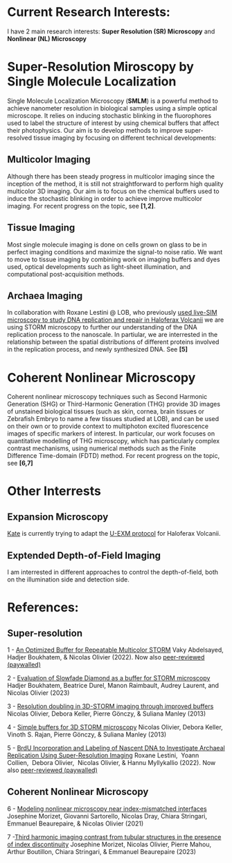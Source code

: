# Current Research Interests:

I have 2 main research interests: **Super Resolution (SR) Microscopy** and **Nonlinear (NL) Microscopy**

# Super-Resolution Miroscopy by Single Molecule Localization

Single Molecule Localization Microscopy (**SMLM**) is a powerful method to achieve nanometer resolution in biological samples using a simple optical microscope. It relies on inducing stochastic blinking in the fluorophores used to label the structure of interest by using chemical buffers that affect their photophysics. Our aim is to develop methods to improve super-resolved tissue imaging by focusing on different technical developments: 

## Multicolor Imaging
Although there has been steady progress in multicolor imaging since the inception of the method, it is still not straightforward to perform high quality multicolor 3D imaging. Our aim is to focus on the chemical buffers used to induce the stochastic blinking in order to achieve improve multicolor imaging. For recent progress on the topic, see **[1,2]**.

## Tissue Imaging
Most single molecule imaging is done on cells grown on glass to be in perfect imaging conditions and maximize the signal-to noise ratio. We want to move to tissue imaging by combining work on imaging buffers and dyes used, optical developments such as light-sheet illumination, and computational post-acquisition methods.

## Archaea Imaging
In collaboration with Roxane Lestini @ LOB, who previously [used live-SIM microscopy to study DNA replication and repair in Haloferax Volcanii](https://academic.oup.com/nar/article/46/20/10757/5096073) we are using STORM microscopy to further our understanding of the DNA replication process to the nanoscale. In partiular, we are interrested in the relationship between the spatial distributions of different proteins involved in the replication process, and newly synthesized DNA.  See **[5]**

# Coherent Nonlinear Microscopy
Coherent nonlinear microscopy techniques such as Second Harmonic Generation (SHG) or Third-Harmonic Generation (THG) provide 3D images of unstained biological tissues (such as skin, cornea, brain tissues or Zebrafish Embryo to name a few tissues studied at LOB), and can be used on their own or to provide context to multiphoton excited fluorescence images of specific markers of interest. In particular, our work focuses on quantitative modelling of THG microscopy, which has particularly complex contrast mechanisms, using numerical methods such as the Finite Difference Time-domain (FDTD) method. For recent progress on the topic, see **[6,7]**


# Other Interrests

## Expansion Microscopy
[Kate](https://nolab.github.io/Webpage/alumni.html) is currently trying to adapt the [U-EXM protocol](https://www.nature.com/articles/s41592-018-0238-1) for Haloferax Volcanii.

## Exptended Depth-of-Field Imaging
I am interrested in different approaches to control the depth-of-field, both on the illumination side and detection side.

# References:

## Super-resolution

1 - [An Optimized Buffer for Repeatable Multicolor STORM](https://www.biorxiv.org/content/10.1101/2022.05.19.491818v1) Vaky Abdelsayed, Hadjer Boukhatem, & Nicolas Olivier (2022). Now also [peer-reviewed  (paywalled)](https://pubs.acs.org/doi/full/10.1021/acsphotonics.2c01249)

2 - [Evaluation of Slowfade Diamond as a buffer for STORM microscopy](https://opg.optica.org/boe/fulltext.cfm?uri=boe-14-2-550) Hadjer Boukhatem, Beatrice Durel, Manon Raimbault, Audrey Laurent, and Nicolas Olivier  (2023)

3 - [Resolution doubling in 3D-STORM imaging through improved buffers](https://journals.plos.org/plosone/article?id=10.1371/journal.pone.0069004) Nicolas Olivier, Debora Keller, Pierre Gönczy, & Suliana Manley (2013)

4 - [Simple buffers for 3D STORM microscopy](https://www.osapublishing.org/fulltext.cfm?uri=boe-4-6-885)  Nicolas Olivier, Debora Keller, Vinoth S. Rajan, Pierre Gönczy, & Suliana Manley (2013)

5 - [BrdU Incorporation and Labeling of Nascent DNA to Investigate Archaeal Replication Using Super-Resolution Imaging](https://hal.archives-ouvertes.fr/hal-03833442/)
Roxane Lestini,  Yoann Collien,  Debora Olivier,  Nicolas Olivier, & Hannu Myllykallio (2022). Now also [peer-reviewed  (paywalled)](https://link.springer.com/protocol/10.1007/978-1-0716-2445-6_29)

## Coherent Nonlinear Microscopy
6 - [Modeling nonlinear microscopy near index-mismatched interfaces](https://www.osapublishing.org/optica/fulltext.cfm?uri=optica-8-7-944&id=452614) Josephine Morizet, Giovanni Sartorello, Nicolas Dray, Chiara Stringari, Emmanuel Beaurepaire, & Nicolas Olivier (2021)

7 -[Third harmonic imaging contrast from tubular structures in the presence of index discontinuity](https://www.nature.com/articles/s41598-023-34528-7) Josephine Morizet, Nicolas Olivier, Pierre Mahou, Arthur Boutillon, Chiara Stringari, & Emmanuel Beaurepaire (2023)

